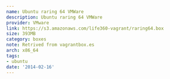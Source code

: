 ```yaml
---
name: Ubuntu raring 64 VMWare
description: Ubuntu raring 64 VMWare
provider: VMware
link: https://s3.amazonaws.com/life360-vagrant/raring64.box
size: 393MB
category: boxes
note: Retrived from vagrantbox.es
arch: x86_64
tags:
- ubuntu
date: '2014-02-16'
---
```

